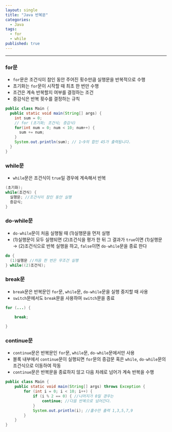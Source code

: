 ```yaml
---
layout: single
title: "Java 반복문"
categories:
  - Java
tags:
  - for
  - while
published: true
---
```

----

### for문
- `for`문은 조건식이 참인 동안 주어진 횟수만큼 실행문을 반복적으로 수행
- 초기화는 `for`문이 시작할 때 최초 한 번만 수행
- 조건은 계속 반복할지 여부를 결정하는 조건
- 증감식은 반복 횟수를 결정하는 규칙

```java
public class Main {
  public static void main(String[] args) {
    int sum = 0;
    // for (초기화; 조건식; 증감식)
    for(int num = 0; num < 10; num++) {	
      sum += num;
    }
    System.out.println(sum); // 1~9의 합인 45가 출력됩니다.
  }
}
```

### while문
- `while`문은 조건식이 `true`일 경우에 계속해서 반복

```java
(초기화);
while(조건식) {
  실행문; //조건식이 참인 동안 실행
  증감식;
}
```

### do-while문
- `do-while`문이 처음 실행될 때 (1)실행문을 먼저 실행
- (1)실행문이 모두 실행되면 (2)조건식을 평가 한 뒤 그 결과가 `true`이면 (1)실행문 → (2)조건식으로 반복 실행을 하고, `false`이면 `do-while`문을 종료 한다

```java
do {
  (1)실행문 //처음 한 번은 무조건 실행
} while((2)조건식);
```

### break문
- `break`문은 반복문인 `for`문, `while`문, `do-while`문을 실행 중지할 때 사용
- `switch`문에서도 `break`문을 사용하여 `switch`문을 종료

```java
for (...) {

	break;
	
}
```

### continue문
- `continue`문은 반복문인 `for`문, `while`문, `do-while`문에서만 사용
- 블록 내부에서 `continue`문이 실행되면 `for`문의 증감문 혹은 `while`, `do-while`문의 조건식으로 이동하여 작동
- `continue`문은 반복문을 종료하지 않고 다음 차례로 넘어가 계속 반복을 수행

```java
public class Main {
    public static void main(String[] args) throws Exception {
        for (int i = 0; i < 10; i++) {
            if (i % 2 == 0) { //나머지가 0일 경우는
                continue; //다음 반복으로 넘어간다.
            }
            System.out.println(i); //홀수만 출력 1,3,5,7,9
        }
    }
}
```
